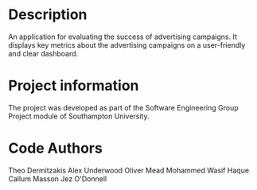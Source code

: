 # Description
An application for evaluating the success of advertising campaigns. It displays key metrics about the advertising campaigns on a user-friendly and clear dashboard.

# Project information
The project was developed as part of the Software Engineering Group Project module of Southampton University.

# Code Authors
Theo Dermitzakis
Alex Underwood
Oliver Mead
Mohammed Wasif Haque
Callum Masson
Jez O'Donnell


